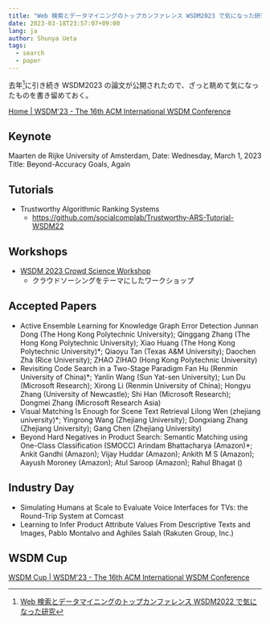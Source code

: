 ```yaml
---
title: "Web 検索とデータマイニングのトップカンファレンス WSDM2023 で気になった研究"
date: 2023-03-18T23:57:07+09:00
lang: ja
author: Shunya Ueta
tags:
  - search
  - paper
---
```


去年[^2022]に引き続き WSDM2023 の論文が公開されたので、ざっと眺めて気になったものを書き留めておく。

[Home \| WSDM'23 \- The 16th ACM International WSDM Conference](https://www.wsdm-conference.org/2023/)

## Keynote

Maarten de Rijke
University of Amsterdam, Date: Wednesday, March 1, 2023
Title: Beyond-Accuracy Goals, Again

## Tutorials

- Trustworthy Algorithmic Ranking Systems
  - https://github.com/socialcomplab/Trustworthy-ARS-Tutorial-WSDM22

## Workshops

- [WSDM 2023 Crowd Science Workshop](https://toloka.ai/events/wsdm-2023/)
  - クラウドソーシングをテーマにしたワークショップ

## Accepted Papers

- Active Ensemble Learning for Knowledge Graph Error Detection
  Junnan Dong (The Hong Kong Polytechnic University); Qinggang Zhang (The Hong Kong Polytechnic University); Xiao Huang (The Hong Kong Polytechnic University)\*; Qiaoyu Tan (Texas A&M University); Daochen Zha (Rice University); ZHAO ZIHAO (Hong Kong Polytechnic University)
- Revisiting Code Search in a Two-Stage Paradigm
  Fan Hu (Renmin University of China)\*; Yanlin Wang (Sun Yat-sen University); Lun Du (Microsoft Research); Xirong Li (Renmin University of China); Hongyu Zhang (University of Newcastle); Shi Han (Microsoft Research); Dongmei Zhang (Microsoft Research Asia)
- Visual Matching Is Enough for Scene Text Retrieval
  Lilong Wen (zhejiang university)\*; Yingrong Wang (Zhejiang University); Dongxiang Zhang (Zhejiang University); Gang Chen (Zhejiang University)
- Beyond Hard Negatives in Product Search: Semantic Matching using One-Class Classification (SMOCC)
  Arindam Bhattacharya (Amazon)\*; Ankit Gandhi (Amazon); Vijay Huddar (Amazon); Ankith M S (Amazon); Aayush Moroney (Amazon); Atul Saroop (Amazon); Rahul Bhagat ()

## Industry Day

- Simulating Humans at Scale to Evaluate Voice Interfaces for TVs: the Round-Trip System at Comcast
- Learning to Infer Product Attribute Values From Descriptive Texts and Images, Pablo Montalvo and Aghiles Salah (Rakuten Group, Inc.)

## WSDM Cup

[WSDM Cup \| WSDM'23 \- The 16th ACM International WSDM Conference](https://www.wsdm-conference.org/2023/program/wsdm-cup)

[^2022]: [Web 検索とデータマイニングのトップカンファレンス WSDM2022 で気になった研究](/posts/2022-03-01)
